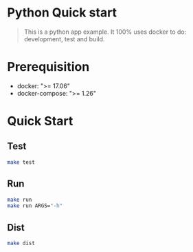 # Python Quick start

> This is a python app example. 
> It 100% uses docker to do: development, test and build.

# Prerequisition
* docker: ">= 17.06"
* docker-compose: ">= 1.26"

# Quick Start

## Test
```bash
make test
```
## Run
```bash
make run
make run ARGS="-h"
```
## Dist
```bash
make dist
```
